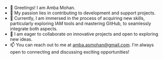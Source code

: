 - 👋 Greetings! I am Amba Mohan.
- 👀 My passion lies in contributing to development and support projects.
- 🌱 Currently, I am immersed in the process of acquiring new skills, particularly exploring IAM tools and mastering GitHub, to seamlessly integrate both aspects.
- 💞️ I am eager to collaborate on innovative projects and open to exploring new ideas.
- 📫 You can reach out to me at amba.asmohan@gmail.com. I'm always open to connecting and discussing exciting opportunities!

<!---
amba-sasikala/amba-sasikala is a ✨ special ✨ repository because its `README.md` (this file) appears on your GitHub profile.
You can click the Preview link to take a look at your changes.
--->
